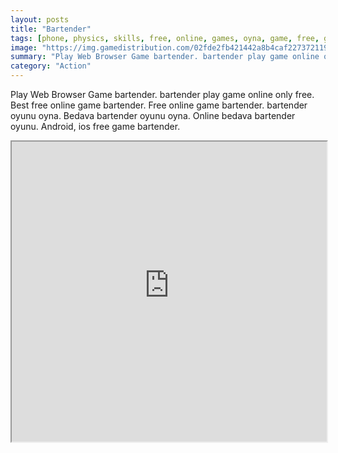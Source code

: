 ```yaml
---
layout: posts
title: "Bartender"
tags: [phone, physics, skills, free, online, games, oyna, game, free, games, play, play, games]
image: "https://img.gamedistribution.com/02fde2fb421442a8b4caf2273721196d.jpg"
summary: "Play Web Browser Game bartender. bartender play game online only free. Best free online game bartender. Free online game bartender. bartender oyunu oyna. Bedava bartender oyunu oyna. Online bedava bartender oyunu. Android, ios free game bartender."
category: "Action"
---
```


Play Web Browser Game bartender. bartender play game online only free. Best free online game bartender. Free online game bartender. bartender oyunu oyna. Bedava bartender oyunu oyna. Online bedava bartender oyunu. Android, ios free game bartender.

<iframe width="100%" height="480px;" src="https://html5.gamedistribution.com/02fde2fb421442a8b4caf2273721196d/"></iframe>